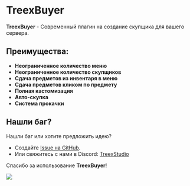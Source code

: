 # TreexBuyer

**TreexBuyer** - Современный плагин на создание скупщика для вашего сервера.

## **Преимущества:**

- **Неограниченное количество меню**
- **Неограниченное количество скупщиков**
- **Сдача предметов из инвентаря в меню**
- **Сдача предметов кликом по предмету**
- **Полная кастомизация**
- **Авто-скупка**
- **Система прокачки**

## Нашли баг?

Нашли баг или хотите предложить идею?
- Создайте [Issue на GitHub](https://github.com/MrJetby/TreexBuyer2/issues).
- Или свяжитесь с нами в Discord: [TreexStudio](https://discord.gg/RcnDgRQVqY)

Спасибо за использование **TreexBuyer**!


[![](https://bstats.org/signatures/bukkit/TreexBuyer.svg)](https://bstats.org/plugin/bukkit/TreexBuyer/25141)
